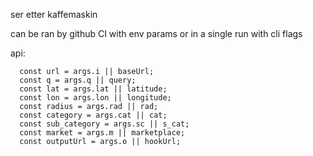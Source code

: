 ser etter kaffemaskin

can be ran by github CI with env params or in a single run with cli flags

api:

```
  const url = args.i || baseUrl;
  const q = args.q || query;
  const lat = args.lat || latitude;
  const lon = args.lon || longitude;
  const radius = args.rad || rad;
  const category = args.cat || cat;
  const sub_category = args.sc || s_cat;
  const market = args.m || marketplace;
  const outputUrl = args.o || hookUrl;
```

